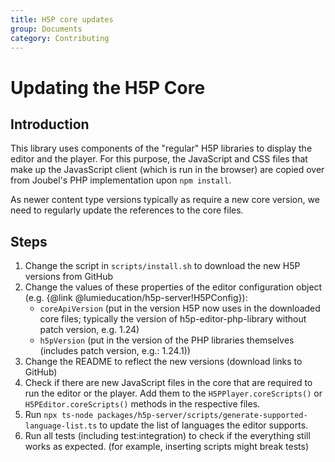 ```yaml
---
title: H5P core updates
group: Documents
category: Contributing
---
```

# Updating the H5P Core

## Introduction

This library uses components of the "regular" H5P libraries to display the
editor and the player. For this purpose, the JavaScript and CSS files that make
up the JavasScript client (which is run in the browser) are copied over from
Joubel's PHP implementation upon `npm install`.

As newer content type versions typically as require a new core version, we need
to regularly update the references to the core files.

## Steps

1. Change the script in `scripts/install.sh` to download the new H5P versions
   from GitHub
2. Change the values of these properties of the editor configuration object
   (e.g. {@link @lumieducation/h5p-server!H5PConfig}):
   * `coreApiVersion` (put in the version H5P now uses in the downloaded core
     files; typically the version of h5p-editor-php-library without patch
     version, e.g. 1.24)
   * `h5pVersion` (put in the version of the PHP libraries themselves (includes
     patch version, e.g.: 1.24.1))
3. Change the README to reflect the new versions (download links to GitHub)
4. Check if there are new JavaScript files in the core that are required to run
   the editor or the player. Add them to the `H5PPlayer.coreScripts()` or
   `H5PEditor.coreScripts()` methods in the respective files.
5. Run `npx ts-node
   packages/h5p-server/scripts/generate-supported-language-list.ts` to update
   the list of languages the editor supports.
6. Run all tests (including test:integration) to check if the everything still
   works as expected. (for example, inserting scripts might break tests)
